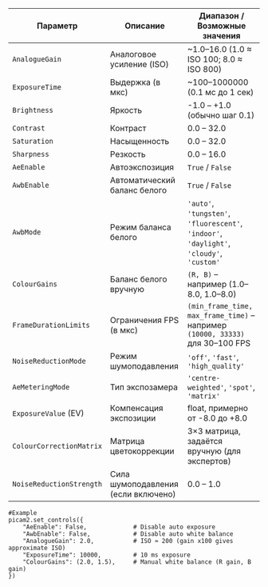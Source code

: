 

| Параметр                 | Описание                            | Диапазон / Возможные значения                                                             |
| ------------------------ | ----------------------------------- | ----------------------------------------------------------------------------------------- |
| `AnalogueGain`           | Аналоговое усиление (ISO)           | \~1.0–16.0 (1.0 ≈ ISO 100; 8.0 ≈ ISO 800)                                                 |
| `ExposureTime`           | Выдержка (в мкс)                    | \~100–1000000 (0.1 мс до 1 сек)                                                           |
| `Brightness`             | Яркость                             | -1.0 – +1.0 (обычно шаг 0.1)                                                              |
| `Contrast`               | Контраст                            | 0.0 – 32.0                                                                                |
| `Saturation`             | Насыщенность                        | 0.0 – 32.0                                                                                |
| `Sharpness`              | Резкость                            | 0.0 – 16.0                                                                                |
| `AeEnable`               | Автоэкспозиция                      | `True` / `False`                                                                          |
| `AwbEnable`              | Автоматический баланс белого        | `True` / `False`                                                                          |
| `AwbMode`                | Режим баланса белого                | `'auto'`, `'tungsten'`, `'fluorescent'`, `'indoor'`, `'daylight'`, `'cloudy'`, `'custom'` |
| `ColourGains`            | Баланс белого вручную               | `(R, B)` – например (1.0–8.0, 1.0–8.0)                                                    |
| `FrameDurationLimits`    | Ограничения FPS (в мкс)             | `(min_frame_time, max_frame_time)` – например `(10000, 33333)` для 30–100 FPS             |
| `NoiseReductionMode`     | Режим шумоподавления                | `'off'`, `'fast'`, `'high_quality'`                                                       |
| `AeMeteringMode`         | Тип экспозамера                     | `'centre-weighted'`, `'spot'`, `'matrix'`                                                 |
| `ExposureValue` (EV)     | Компенсация экспозиции              | float, примерно от -8.0 до +8.0                                                           |
| `ColourCorrectionMatrix` | Матрица цветокоррекции              | 3×3 матрица, задаётся вручную (для экспертов)                                             |
| `NoiseReductionStrength` | Сила шумоподавления (если включено) | 0.0 – 1.0                                                                                 |


```
#Example
picam2.set_controls({
    "AeEnable": False,             # Disable auto exposure
    "AwbEnable": False,            # Disable auto white balance
    "AnalogueGain": 2.0,           # ISO ≈ 200 (gain x100 gives approximate ISO)
    "ExposureTime": 10000,         # 10 ms exposure
    "ColourGains": (2.0, 1.5),     # Manual white balance (R gain, B gain)
})
```
